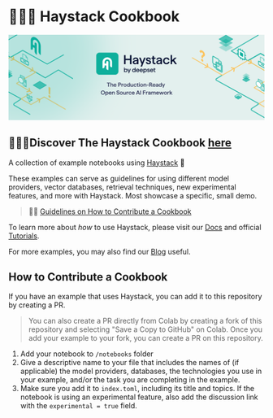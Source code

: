 # 👩🏻‍🍳 Haystack Cookbook

<div align="center">
  <a href="https://haystack.deepset.ai/"><img src="https://github.com/deepset-ai/haystack/blob/main/docs/img/banner.png" alt="Green logo of a stylized white 'H' with the text 'Haystack, by deepset. The Production-Ready Open Source AI Framework' Abstract green and yellow diagrams in the background."></a>
</div>

## 🧑‍🍳🍳Discover The Haystack Cookbook [here](https://haystack.deepset.ai/cookbook)

A collection of example notebooks using [Haystack](https://github.com/deepset-ai/haystack) 💚

These examples can serve as guidelines for using different model providers, vector databases, retrieval techniques, new experimental features, and more with Haystack. Most showcase a specific, small demo.

> 🧑‍🍳 [Guidelines on How to Contribute a Cookbook](#how-to-contribute-a-cookbook)

To learn more about _how_ to use Haystack, please visit our [Docs](https://docs.haystack.deepset.ai/docs) and official [Tutorials](https://haystack.deepset.ai/tutorials).

For more examples, you may also find our [Blog](https://haystack.deepset.ai/blog) useful.

## How to Contribute a Cookbook

If you have an example that uses Haystack, you can add it to this repository by creating a PR. 
> You can also create a PR directly from Colab by creating a fork of this repository and selecting "Save a Copy to GitHub" on Colab. Once you add your example to your fork, you can create a PR on this repository. 

1. Add your notebook to `/notebooks` folder
2. Give a descriptive name to your file that includes the names of (if applicable) the model providers, databases, the technologies you use in your example, and/or the task you are completing in the example.
3. Make sure you add it to `index.toml`, including its title and topics. If the notebook is using an experimental feature, also add the discussion link with the `experimental = true` field.
